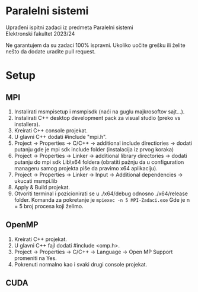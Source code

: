 # Paralelni sistemi
Uprađeni ispitni zadaci iz predmeta Paralelni sistemi  
Elektronski fakultet 2023/24


Ne garantujem da su zadaci 100% ispravni. Ukoliko uočite grešku ili želite nešto da dodate uradite pull request.

# Setup
## MPI
1. Instalirati msmpisetup i msmpisdk (naći na guglu majkrosoftov sajt...).
2. Instalirati C++ desktop development pack za visual studio (preko vs installera).
3. Kreirati C++ console projekat.
4. U glavni C++ dodati #include "mpi.h".
5. Project -> Properties -> C/C++ -> additional include directiories -> dodati putanju gde je mpi sdk include folder (instalacija iz prvog koraka)
6. Project -> Properties -> Linker -> additional library directories -> dodati putanju do mpi sdk Lib\x64 foldera (obratiti pažnju da u configuration manageru samog projekta piše da pravimo x64 aplikaciju).
7. Project -> Properties -> Linker -> Input -> Additional dependencies -> ukucati msmpi.lib
8. Apply & Build projekat.
9. Otvoriti terminal i pozicionirati se u ./x64/debug odnosno ./x64/release folder. Komanda za pokretanje je `mpiexec -n 5 MPI-Zadaci.exe` Gde je n = 5 broj procesa koji želimo.

## OpenMP
1. Kreirati C++ projekat.
2. U glavni C++ fajl dodati #include <omp.h>.
3. Project -> Properties -> C/C++ -> Language -> Open MP Support promeniti na Yes.
4. Pokrenuti normalno kao i svaki drugi console projekat.

## CUDA